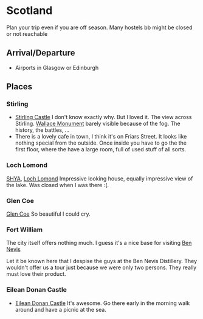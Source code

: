 # Scotland #

Plan your trip even if you are off season. Many hostels bb might be closed or not reachable

## Arrival/Departure ##

- Airports in Glasgow or Edinburgh

## Places ##

### Stirling ###

- [Stirling Castle](http://en.wikipedia.org/wiki/Stirling_Castle) I don't know exactly why. But I loved it. The view across Stirling. [Wallace Monument](http://en.wikipedia.org/wiki/Wallace_Monument) barely visible because of the fog. The history, the battles, ... 
- There is a lovely cafe in town, I think it's on Friars Street. It looks like nothing special from the outside. Once inside you have to go the the first floor, where the have a large room, full of used stuff of all sorts.

### Loch Lomond ###

[SHYA](http://www.syha.org.uk/), [Loch Lomond](http://www.syha.org.uk/hostels/central/loch_lomond.aspx) Impressive looking house, equally impressive view of the lake. Was closed when I was there :(. 

### Glen Coe ###

[Glen Coe](http://en.wikipedia.org/wiki/Glen_Coe) So beautiful I could cry.

### Fort William ###

The city itself offers nothing much. I guess it's a nice base for visiting [Ben Nevis](http://en.wikipedia.org/wiki/Ben_Nevis)

Let it be known here that I despise the guys at the Ben Nevis Distillery. They wouldn't offer us a tour just because we were only two persons. They really must love their product.

### Eilean Donan Castle ###

- [Eilean Donan Castle](http://www.eileandonancastle.com/) It's awesome. Go there early in the morning walk around and have a picnic at the sea.
